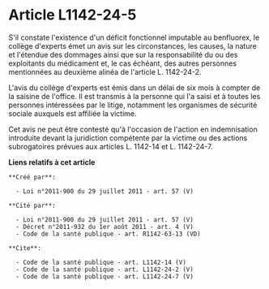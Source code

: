 # Article L1142-24-5

S'il constate l'existence d'un déficit fonctionnel imputable au benfluorex, le collège d'experts émet un avis sur les
circonstances, les causes, la nature et l'étendue des dommages ainsi que sur la responsabilité du ou des exploitants du
médicament et, le cas échéant, des autres personnes mentionnées au deuxième alinéa de l'article L. 1142-24-2. 

L'avis du collège d'experts est émis dans un délai de six mois à compter de la saisine de l'office. Il est transmis à la
personne qui l'a saisi et à toutes les personnes intéressées par le litige, notamment les organismes de sécurité sociale
auxquels est affiliée la victime. 

Cet avis ne peut être contesté qu'à l'occasion de l'action en indemnisation introduite devant la juridiction compétente par
la victime ou des actions subrogatoires prévues aux articles L. 1142-14 et L. 1142-24-7.

**Liens relatifs à cet article**

	**Créé par**:

	  - Loi n°2011-900 du 29 juillet 2011 - art. 57 (V)

	**Cité par**:

	  - Loi n°2011-900 du 29 juillet 2011 - art. 57 (V)
	  - Décret n°2011-932 du 1er août 2011 - art. 4 (V)
	  - Code de la santé publique - art. R1142-63-13 (VD)

	**Cite**:

	  - Code de la santé publique - art. L1142-14 (V)
	  - Code de la santé publique - art. L1142-24-2 (V)
	  - Code de la santé publique - art. L1142-24-7 (V)
